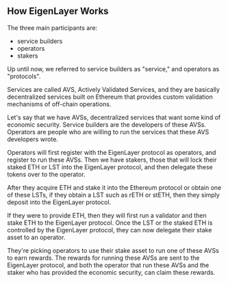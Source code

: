 ## How EigenLayer Works

The three main participants are:

- service builders
- operators
- stakers

Up until now, we referred to service builders as "service," and operators as "protocols".

Services are called AVS, Actively Validated Services, and they are basically decentralized services built on Ethereum that provides custom validation mechanisms of off-chain operations.

Let's say that we have AVSs, decentralized services that want some kind of economic security.
Service builders are the developers of these AVSs. Operators are people who are willing to run the services that these AVS developers wrote.

Operators will first register with the EigenLayer protocol as operators, and register to run these AVSs. Then we have stakers, those that will lock their staked ETH or LST into the EigenLayer protocol, and then delegate these tokens over to the operator.

After they acquire ETH and stake it into the Ethereum protocol or obtain one of these LSTs, if they obtain a LST such as rETH or stETH, then they simply deposit into the EigenLayer protocol.

If they were to provide ETH, then they will first run a validator and then stake ETH to the EigenLayer protocol. Once the LST or the staked ETH is controlled by the EigenLayer protocol, they can now delegate their stake asset to an operator.

They're picking operators to use their stake asset to run one of these AVSs to earn rewards. The rewards for running these AVSs are sent to the EigenLayer protocol, and both the operator that run these AVSs and the staker who has provided the economic security, can claim these rewards.
